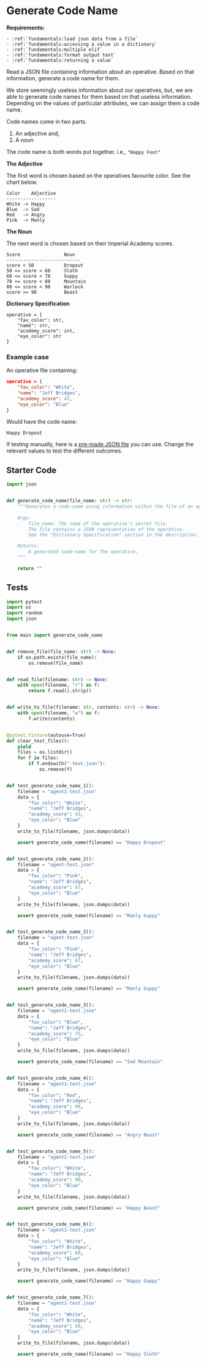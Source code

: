 # Generate Code Name



**Requirements:**
```eval_rst
- :ref:`fundamentals:load json data from a file`
- :ref:`fundamentals:accessing a value in a dictionary`
- :ref:`fundamentals:multiple elif`
- :ref:`fundamentals:format output text`
- :ref:`fundamentals:returning a value`

```


Read a JSON file containing information about an operative. Based on that information, generate a code name for them.

We store seemingly useless information about our operatives, but, we are able to generate code names for them based on that useless information. Depending on the values of particular attributes, we can assign them a code name.

Code names come in two parts.

1. An adjective and,
2. A noun

The code name is both words put together. i.e., `"Happy Foot"`

**The Adjective**

The first word is chosen based on the operatives favourite color. See the chart below.

```
Color    Adjective
------------------
White -> Happy
Blue  -> Sad
Red   -> Angry
Pink  -> Manly
```

**The Noun**

The next word is chosen based on their Imperial Academy scores.

```
Score                Noun
---------------------------
score < 50           Dropout
50 <= score < 60     Sloth
60 <= score < 70     Guppy
70 <= score < 80     Mountain
80 <= score < 90     Warlock
score >= 90          Beast
```

**Dictionary Specification**

```
operative = {
    "fav_color": str,
    "name": str,
    "academy_score": int,
    "eye_color": str
}
```

### Example case

An operative file containing:

```json
operative = {
    "fav_color": "White",
    "name": "Jeff Bridges",
    "academy_score": 43,
    "eye_color": "Blue"
}
```

 Would have the code name:

```
Happy Dropout
```

If testing manually, here is a [pre-made JSON file](https://github.com/mrgallo/python-exercises/blob/master/assets/exercise-files/file-rw-generate-code-name.json) you can use. Change the relevant values to test the different outcomes.

## Starter Code
```python
import json


def generate_code_name(file_name: str) -> str:
    """Generates a code-name using information within the file of an operative.
    
    Args:
        file_name: The name of the operative's secret file.
        The file contains a JSON representation of the operative.
        See the "Dictionary Specification" section in the description.

    Returns:
        A generated code-name for the operative.
    """

    return ""
```

## Tests
```python
import pytest
import os
import random
import json


from main import generate_code_name


def remove_file(file_name: str) -> None:
    if os.path.exists(file_name):
        os.remove(file_name)


def read_file(filename: str) -> None:
    with open(filename, "r") as f:
        return f.read().strip()


def write_to_file(filename: str, contents: str) -> None:
    with open(filename, "w") as f:
        f.write(contents)


@pytest.fixture(autouse=True)
def clear_test_files():
    yield
    files = os.listdir()
    for f in files:
        if f.endswith("-test.json"):
            os.remove(f)


def test_generate_code_name_1():
    filename = "agent1-test.json"
    data = {
        "fav_color": "White",
        "name": "Jeff Bridges",
        "academy_score": 43,
        "eye_color": "Blue"
    }
    write_to_file(filename, json.dumps(data))

    assert generate_code_name(filename) == "Happy Dropout"


def test_generate_code_name_2():
    filename = "agent-test.json"
    data = {
        "fav_color": "Pink",
        "name": "Jeff Bridges",
        "academy_score": 67,
        "eye_color": "Blue"
    }
    write_to_file(filename, json.dumps(data))

    assert generate_code_name(filename) == "Manly Guppy"


def test_generate_code_name_2():
    filename = "agent-test.json"
    data = {
        "fav_color": "Pink",
        "name": "Jeff Bridges",
        "academy_score": 67,
        "eye_color": "Blue"
    }
    write_to_file(filename, json.dumps(data))

    assert generate_code_name(filename) == "Manly Guppy"


def test_generate_code_name_3():
    filename = "agent1-test.json"
    data = {
        "fav_color": "Blue",
        "name": "Jeff Bridges",
        "academy_score": 75,
        "eye_color": "Blue"
    }
    write_to_file(filename, json.dumps(data))

    assert generate_code_name(filename) == "Sad Mountain"


def test_generate_code_name_4():
    filename = "agent1-test.json"
    data = {
        "fav_color": "Red",
        "name": "Jeff Bridges",
        "academy_score": 99,
        "eye_color": "Blue"
    }
    write_to_file(filename, json.dumps(data))

    assert generate_code_name(filename) == "Angry Beast"


def test_generate_code_name_5():
    filename = "agent1-test.json"
    data = {
        "fav_color": "White",
        "name": "Jeff Bridges",
        "academy_score": 90,
        "eye_color": "Blue"
    }
    write_to_file(filename, json.dumps(data))

    assert generate_code_name(filename) == "Happy Beast"


def test_generate_code_name_6():
    filename = "agent1-test.json"
    data = {
        "fav_color": "White",
        "name": "Jeff Bridges",
        "academy_score": 60,
        "eye_color": "Blue"
    }
    write_to_file(filename, json.dumps(data))

    assert generate_code_name(filename) == "Happy Guppy"


def test_generate_code_name_7():
    filename = "agent1-test.json"
    data = {
        "fav_color": "White",
        "name": "Jeff Bridges",
        "academy_score": 50,
        "eye_color": "Blue"
    }
    write_to_file(filename, json.dumps(data))

    assert generate_code_name(filename) == "Happy Sloth"
```

